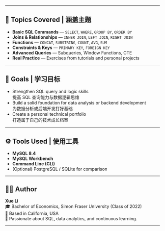 

---

## 🧩 Topics Covered | 涵盖主题

- **Basic SQL Commands** — `SELECT`, `WHERE`, `GROUP BY`, `ORDER BY`
- **Joins & Relationships** — `INNER JOIN`, `LEFT JOIN`, `RIGHT JOIN`
- **Functions** — `CONCAT`, `SUBSTRING`, `COUNT`, `AVG`, `SUM`
- **Constraints & Keys** — `PRIMARY KEY`, `FOREIGN KEY`
- **Advanced Queries** — Subqueries, Window Functions, CTE
- **Real Practice** — Exercises from tutorials and personal projects

---

## 🚀 Goals | 学习目标
- Strengthen SQL query and logic skills  
  提高 SQL 查询能力与数据逻辑思维  
- Build a solid foundation for data analysis or backend development  
  为数据分析或后端开发打好基础  
- Create a personal technical portfolio  
  打造属于自己的技术成长档案  

---

## ⚙️ Tools Used | 使用工具
- **MySQL 8.4**
- **MySQL Workbench**
- **Command Line (CLI)**
- (Optional) PostgreSQL / SQLite for comparison

---

## 🧑‍💻 Author
**Xue Li**  
🎓 Bachelor of Economics, Simon Fraser University (Class of 2022)  
📍 Based in California, USA  
💬 Passionate about SQL, data analytics, and continuous learning.

---
